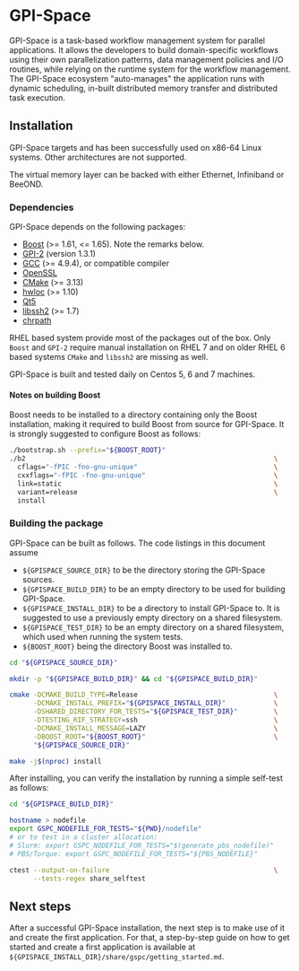 # GPI-Space

GPI-Space is a task-based workflow management system for parallel
applications. It allows the developers to build domain-specific
workflows using their own parallelization patterns, data management
policies and I/O routines, while relying on the runtime system for the
workflow management. The GPI-Space ecosystem "auto-manages" the
application runs with dynamic scheduling, in-built distributed memory
transfer and distributed task execution.

## Installation
GPI-Space targets and has been successfully used on x86-64 Linux
systems. Other architectures are not supported.

The virtual memory layer can be backed with either Ethernet,
Infiniband or BeeOND.

### Dependencies
GPI-Space depends on the following packages:

* [Boost](https://boost.org) (>= 1.61, <= 1.65). Note the remarks below.
* [GPI-2](https://github.com/cc-hpc-itwm/GPI-2) (version 1.3.1)
* [GCC](https://gcc.gnu.org/) (>= 4.9.4), or compatible compiler
* [OpenSSL](https://www.openssl.org/)
* [CMake](https://cmake.org/) (>= 3.13)
* [hwloc](https://www.open-mpi.org/projects/hwloc/) (>= 1.10)
* [Qt5](https://www.qt.io/)
* [libssh2](https://www.libssh2.org/) (>= 1.7)
* [chrpath](https://tracker.debian.org/pkg/chrpath)

RHEL based system provide most of the packages out of the box. Only
`Boost` and `GPI-2` require manual installation on RHEL 7 and on older
RHEL 6 based systems `CMake` and `libssh2` are missing as well.

GPI-Space is built and tested daily on Centos 5, 6 and 7 machines.

#### Notes on building Boost
Boost needs to be installed to a directory containing only the Boost
installation, making it required to build Boost from source for
GPI-Space. It is strongly suggested to configure Boost as follows:

```bash
./bootstrap.sh --prefix="${BOOST_ROOT}"
./b2                                                              \
  cflags="-fPIC -fno-gnu-unique"                                  \
  cxxflags="-fPIC -fno-gnu-unique"                                \
  link=static                                                     \
  variant=release                                                 \
  install
```

### Building the package
GPI-Space can be built as follows. The code listings in this document
assume

- `${GPISPACE_SOURCE_DIR}` to be the directory storing the GPI-Space
  sources.
- `${GPISPACE_BUILD_DIR}` to be an empty directory to be used for
  building GPI-Space.
- `${GPISPACE_INSTALL_DIR}` to be a directory to install GPI-Space
  to. It is suggested to use a previously empty directory on a shared
  filesystem.
- `${GPISPACE_TEST_DIR}` to be an empty directory on a shared
  filesystem, which used when running the system tests.
- `${BOOST_ROOT}` being the directory Boost was installed to.

```bash
cd "${GPISPACE_SOURCE_DIR}"

mkdir -p "${GPISPACE_BUILD_DIR}" && cd "${GPISPACE_BUILD_DIR}"

cmake -DCMAKE_BUILD_TYPE=Release                                  \
      -DCMAKE_INSTALL_PREFIX="${GPISPACE_INSTALL_DIR}"            \
      -DSHARED_DIRECTORY_FOR_TESTS="${GPISPACE_TEST_DIR}"         \
      -DTESTING_RIF_STRATEGY=ssh                                  \
      -DCMAKE_INSTALL_MESSAGE=LAZY                                \
      -DBOOST_ROOT="${BOOST_ROOT}"                                \
      "${GPISPACE_SOURCE_DIR}"

make -j$(nproc) install
```

After installing, you can verify the installation by running a simple
self-test as follows:

```bash
cd "${GPISPACE_BUILD_DIR}"

hostname > nodefile
export GSPC_NODEFILE_FOR_TESTS="${PWD}/nodefile"
# or to test in a cluster allocation:
# Slurm: export GSPC_NODEFILE_FOR_TESTS="$(generate_pbs_nodefile)"
# PBS/Torque: export GSPC_NODEFILE_FOR_TESTS="${PBS_NODEFILE}"

ctest --output-on-failure                                         \
      --tests-regex share_selftest
```

## Next steps
After a successful GPI-Space installation, the next step is to make
use of it and create the first application. For that, a step-by-step
guide on how to get started and create a first application is
available at `${GPISPACE_INSTALL_DIR}/share/gspc/getting_started.md`.
